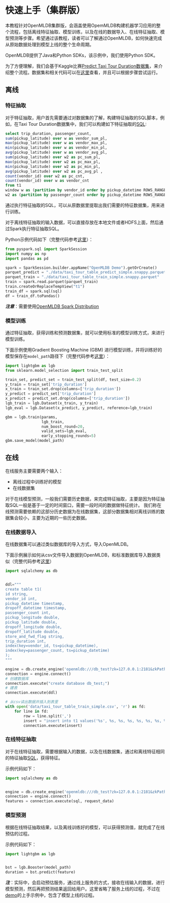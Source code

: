 
# 快速上手（集群版）
本教程针对OpenMLDB集群版，会涵盖使用OpemMLDB构建机器学习应用的整个流程，包括离线特征抽取、模型训练，以及在线的数据导入、在线特征抽取、模型预测等步骤。希望通过该教程，读者可以了解通过OpenMLDB，如何快速完成从原始数据处理到模型上线的整个生命周期。


OpenMLDB提供了Java和Python SDKs，该示例中，我们使用Python SDK。

为了方便理解，我们会基于Kaggle比赛[Predict Taxi Tour Duration数据集](https://github.com/4paradigm/OpenMLDB/tree/main/demo/predict-taxi-trip-duration-nb/demo/data)，来介绍整个流程。数据集和相关代码可以在[这里](https://github.com/4paradigm/OpenMLDB/tree/main/demo/predict-taxi-trip-duration-nb/demo)查看，并且可以根据步骤尝试运行。

## 离线
### 特征抽取
对于特征抽取，用户首先需要通过对数据集的了解，构建特征抽取的SQL脚本，例如，在Taxi Tour Duration数据集中，我们可以构建如下特征抽取的[SQL](https://github.com/4paradigm/OpenMLDB/blob/main/demo/predict-taxi-trip-duration-nb/demo/fe.sql):
```sql
select trip_duration, passenger_count,
sum(pickup_latitude) over w as vendor_sum_pl,
max(pickup_latitude) over w as vendor_max_pl,
min(pickup_latitude) over w as vendor_min_pl,
avg(pickup_latitude) over w as vendor_avg_pl,
sum(pickup_latitude) over w2 as pc_sum_pl,
max(pickup_latitude) over w2 as pc_max_pl,
min(pickup_latitude) over w2 as pc_min_pl,
avg(pickup_latitude) over w2 as pc_avg_pl ,
count(vendor_id) over w2 as pc_cnt,
count(vendor_id) over w as vendor_cnt
from t1
window w as (partition by vendor_id order by pickup_datetime ROWS_RANGE BETWEEN 1d PRECEDING AND CURRENT ROW),
w2 as (partition by passenger_count order by pickup_datetime ROWS_RANGE BETWEEN 1d PRECEDING AND CURRENT ROW);
```


通过执行特征抽取的SQL，可以从原数据里提取出我们需要的特征数据集，用来进行训练。

对于离线特征抽取的输入数据，可以直接存放在本地文件或者HDFS上面，然后通过Spark执行特征抽取SQL。


Python示例代码如下（完整代码参考[这里](https://github.com/4paradigm/OpenMLDB/blob/main/demo/predict-taxi-trip-duration-nb/demo/train.py)）：

```python
from pyspark.sql import SparkSession
import numpy as np
import pandas as pd

spark = SparkSession.builder.appName("OpenMLDB Demo").getOrCreate()
parquet_predict = "./data/taxi_tour_table_predict_simple.snappy.parquet"
parquet_train = "./data/taxi_tour_table_train_simple.snappy.parquet"
train = spark.read.parquet(parquet_train)
train.createOrReplaceTempView("t1")
train_df = spark.sql(sql)
df = train_df.toPandas()
```

***注意***：需要使用[OpenMLDB Spark Distribution](https://github.com/4paradigm/OpenMLDB/blob/main/docs/en/compile.md#optimized-spark-distribution-for-openmldb-optional)


### 模型训练 
通过特征抽取，获得训练和预测数据集，就可以使用标准的模型训练方式，来进行模型训练。


下面示例使用Gradient Boosting Machine (GBM) 进行模型训练，并将训练好的模型保存在`model_path`路径下（完整代码参考[这里](https://github.com/4paradigm/OpenMLDB/blob/main/demo/predict-taxi-trip-duration-nb/demo/train.py)）：
```python
import lightgbm as lgb
from sklearn.model_selection import train_test_split

train_set, predict_set = train_test_split(df, test_size=0.2)
y_train = train_set['trip_duration']
x_train = train_set.drop(columns=['trip_duration'])
y_predict = predict_set['trip_duration']
x_predict = predict_set.drop(columns=['trip_duration'])
lgb_train = lgb.Dataset(x_train, y_train)
lgb_eval = lgb.Dataset(x_predict, y_predict, reference=lgb_train)

gbm = lgb.train(params,
                lgb_train,
                num_boost_round=20,
                valid_sets=lgb_eval,
                early_stopping_rounds=5)
gbm.save_model(model_path)
```

## 在线
在线服务主要需要两个输入：
- 离线过程中训练好的模型
- 在线数据集

对于在线模型预测，一般我们需要历史数据，来完成特征抽取，主要是因为特征抽取SQL一般是基于一定的时间窗口，需要一段时间的数据做特征统计。
我们称在线预测需要依赖的这部分历史数据为在线数据集，这部分数据集相对离线训练的数据集会较小，主要为近期的一些历史数据。

### 在线数据导入
在线数据集可以通过类似数据库的导入方式，导入OpenMLDB。

下面示例展示如何从csv文件导入数据到OpenMLDB，和标准数据库导入数据类似（完整代码参考[这里](https://github.com/4paradigm/OpenMLDB/blob/main/demo/predict-taxi-trip-duration-nb/demo/import.py)）

```python
import sqlalchemy as db


ddl="""
create table t1(
id string,
vendor_id int,
pickup_datetime timestamp,
dropoff_datetime timestamp,
passenger_count int,
pickup_longitude double,
pickup_latitude double,
dropoff_longitude double,
dropoff_latitude double,
store_and_fwd_flag string,
trip_duration int,
index(key=vendor_id, ts=pickup_datetime),
index(key=passenger_count, ts=pickup_datetime)
);
"""

engine = db.create_engine('openmldb:///db_test?zk=127.0.0.1:2181&zkPath=/openmldb')
connection = engine.connect()
# 创建数据库
connection.execute("create database db_test;")
# 建表
connection.execute(ddl)

# 从csv读出数据并插入到表里
with open('data/taxi_tour_table_train_simple.csv', 'r') as fd:
    for line in fd:
        row = line.split(',')
        insert = "insert into t1 values('%s', %s, %s, %s, %s, %s, %s, %s, %s, '%s', %s);"% tuple(row)
        connection.execute(insert)
```

### 在线特征抽取
对于在线特征抽取，需要根据输入的数据，以及在线数据集，通过和离线特征相同的特征抽取[SQL](https://github.com/4paradigm/OpenMLDB/blob/main/demo/predict-taxi-trip-duration-nb/demo/fe.sql)，获得特征。


示例代码如下：
```python
import sqlalchemy as db


engine = db.create_engine('openmldb:///db_test?zk=127.0.0.1:2181&zkPath=/openmldb')
connection = engine.connect()
features = connection.execute(sql, request_data)
```

### 模型预测
根据在线特征抽取结果，以及离线训练好的模型，可以获得预测值，就完成了在线预估的过程。


示例代码如下：
```python
import lightgbm as lgb


bst = lgb.Booster(model_path)
duration = bst.predict(feature)
```

***注***：实际中，会启动预估服务，通过线上服务的方式，接收在线输入的数据，进行模型预测，然后再把预测结果返回给用户。这里省略了服务上线的过程，不过在[demo](https://github.com/4paradigm/OpenMLDB/blob/main/demo/predict-taxi-trip-duration-nb/demo)的上手示例中，包含了模型上线的过程。
